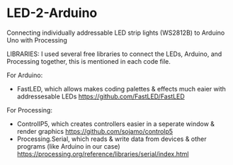 # LED-2-Arduino
Connecting individually addressable LED strip lights (WS2812B) to Arduino Uno with Processing 

LIBRARIES: 
I used several free libraries to connect the LEDs, Arduino, and Processing together, this is mentioned in each code file. 

For Arduino: 
- FastLED, which allows makes coding palettes & effects much eaier with addressesable LEDs  https://github.com/FastLED/FastLED

For Processing:
- ControlIP5, which creates controllers easier in a seperate window & render graphics 
https://github.com/sojamo/controlp5
- Processing.Serial, which reads & write data from devices & other programs (like Arduino in our case) 
https://processing.org/reference/libraries/serial/index.html
